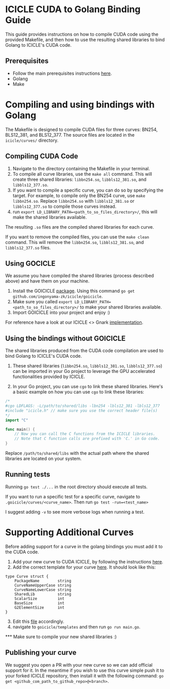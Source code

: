 # ICICLE CUDA to Golang Binding Guide

This guide provides instructions on how to compile CUDA code using the provided Makefile, and then how to use the resulting shared libraries to bind Golang to ICICLE's CUDA code.

## Prerequisites

- Follow the main prerequisites instructions [here][MAIN_DOCS].
- Golang
- Make

# Compiling and using bindings with Golang

The Makefile is designed to compile CUDA files for three curves: BN254, BLS12_381, and BLS12_377. The source files are located in the `icicle/curves/` directory.

## Compiling CUDA Code

1. Navigate to the directory containing the Makefile in your terminal.
2. To compile all curve libraries, use the `make all` command. This will create three shared libraries: `libbn254.so`, `libbls12_381.so`, and `libbls12_377.so`.
3. If you want to compile a specific curve, you can do so by specifying the target. For example, to compile only the BN254 curve, use `make libbn254.so`. Replace `libbn254.so` with `libbls12_381.so` or `libbls12_377.so` to compile those curves instead.
4. run `export LD_LIBRARY_PATH=<path_to_so_files_directory>/`, this will make the shared libraries available. 

The resulting `.so` files are the compiled shared libraries for each curve.

If you want to remove the compiled files, you can use the `make clean` command. This will remove the `libbn254.so`, `libbls12_381.so`, and `libbls12_377.so` files.

## Using GOCICLE

We assume you have compiled the shared libraries (process described above) and have them on your machine.

1. Install the GOICICLE [package](https://pkg.go.dev/github.com/ingonyama-zk/icicle/goicicle). Using this command `go get github.com/ingonyama-zk/icicle/goicicle`.
2. Make sure you called `export LD_LIBRARY_PATH=<path_to_so_files_directory>/` to make your shared libraries available.
3. Import GOICICLE into your project and enjoy :)

For reference have a look at our ICICLE <> Gnark [implementation][GNARKI].

## Using the bindings without GOICICLE

The shared libraries produced from the CUDA code compilation are used to bind Golang to ICICLE's CUDA code.

1. These shared libraries (`libbn254.so`, `libbls12_381.so`, `libbls12_377.so`) can be imported in your Go project to leverage the GPU accelerated functionalities provided by ICICLE. 

2. In your Go project, you can use `cgo` to link these shared libraries. Here's a basic example on how you can use `cgo` to link these libraries:

```go
/*
#cgo LDFLAGS: -L/path/to/shared/libs -lbn254 -lbls12_381 -lbls12_377
#include "icicle.h" // make sure you use the correct header file(s)
*/
import "C"

func main() {
    // Now you can call the C functions from the ICICLE libraries.
    // Note that C function calls are prefixed with 'C.' in Go code.
}
```

Replace `/path/to/shared/libs` with the actual path where the shared libraries are located on your system.

## Running tests

Running ``go test ./...`` in the root directory should execute all tests.

If you want to run a specific test for a specific curve, navigate to `.goicicle/curves/<curve_name>`. Then run `go test -run=<test_name>`

I suggest adding `-v` to see more verbose logs when running a test.

# Supporting Additional Curves

Before adding support for a curve in the golang bindings you must add it to the CUDA code.

1. Add your new curve to CUDA ICICLE, by following the instructions [here][MAIN_DOCS].
2. Add the correct template for your curve [here][GOICICLE_CURVE_TEMP]. It should look like this:

```
type Curve struct {
	PackageName        string
	CurveNameUpperCase string
	CurveNameLowerCase string
	SharedLib          string
	ScalarSize         int
	BaseSize           int
	G2ElementSize      int
}
```
3. Edit this [file][GOICICLE_CURVE_FILE_TO_EDIT] accordingly.
4. navigate to `goicicle/templates` and then run `go run main.go`.

*** Make sure to compile your new shared libraries :)

## Publishing your curve

We suggest you open a PR with your new curve so we can add official support for it.
In the meantime if you wish to use this curve simple push it to your forked ICICLE repository, then install it with the following command: `go get <github_com_path_to_github_repo>@<branch>`.


<!-- Begin Links -->
[MAIN_DOCS]: ./README.md
[GOICICLE_CURVE_TEMP]: ./templates/curves/curves.go
[GOICICLE_CURVE_FILE_TO_EDIT]: ./templates/main.go
[GNARKI]: https://github.com/ingonyama-zk/gnark
<!-- End Links -->
